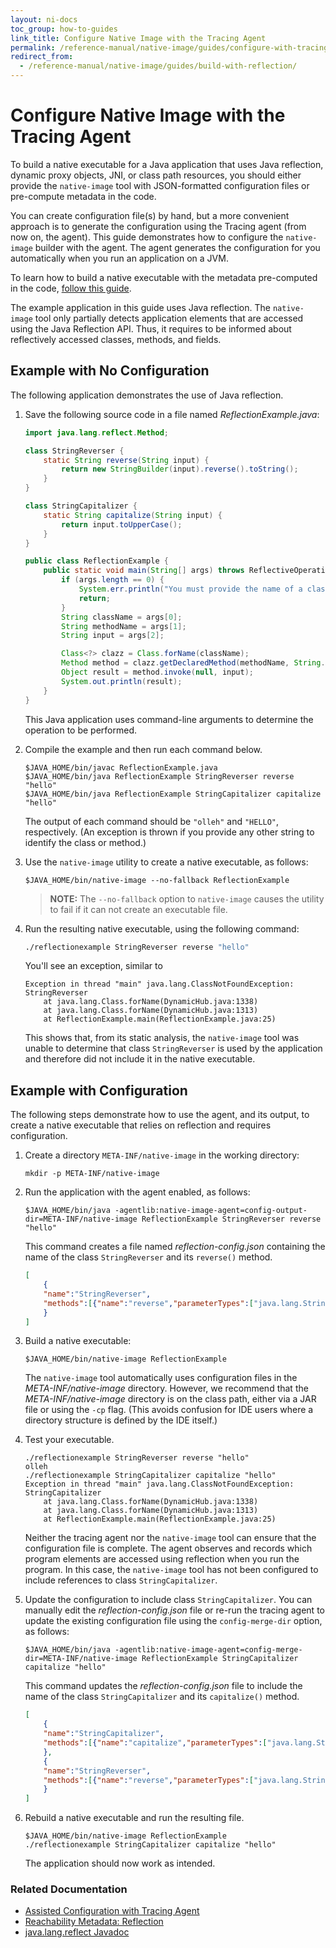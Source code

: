 ```yaml
---
layout: ni-docs
toc_group: how-to-guides
link_title: Configure Native Image with the Tracing Agent
permalink: /reference-manual/native-image/guides/configure-with-tracing-agent/
redirect_from:
  - /reference-manual/native-image/guides/build-with-reflection/
---
```


# Configure Native Image with the Tracing Agent

To build a native executable for a Java application that uses Java reflection, dynamic proxy objects, JNI, or class path resources, you should either provide the `native-image` tool with JSON-formatted configuration files or pre-compute metadata in the code.

You can create configuration file(s) by hand, but a more convenient approach is to generate the configuration using the Tracing agent (from now on, the agent). 
This guide demonstrates how to configure the `native-image` builder with the agent. The agent generates the configuration for you automatically when you run an application on a JVM.

To learn how to build a native executable with the metadata pre-computed in the code, [follow this guide](use-reachability-metadata-repository-gradle.md).

The example application in this guide uses Java reflection. The `native-image` tool only partially detects application elements that are accessed using the Java Reflection API. Thus, it requires to be informed about reflectively accessed classes, methods, and fields.
## Example with No Configuration

The following application demonstrates the use of Java reflection.

1. Save the following source code in a file named _ReflectionExample.java_:
    ```java
    import java.lang.reflect.Method;
    
    class StringReverser {
        static String reverse(String input) {
            return new StringBuilder(input).reverse().toString();
        }
    }
    
    class StringCapitalizer {
        static String capitalize(String input) {
            return input.toUpperCase();
        }
    }
    
    public class ReflectionExample {
        public static void main(String[] args) throws ReflectiveOperationException {
            if (args.length == 0) {
                System.err.println("You must provide the name of a class, the name of its method and input for the method");
                return;
            }
            String className = args[0];
            String methodName = args[1];
            String input = args[2];
    
            Class<?> clazz = Class.forName(className);
            Method method = clazz.getDeclaredMethod(methodName, String.class);
            Object result = method.invoke(null, input);
            System.out.println(result);
        }
    }
    ```
    This Java application uses command-line arguments to determine the operation to be performed.

2. Compile the example and then run each command below.
    ```shell
    $JAVA_HOME/bin/javac ReflectionExample.java
    $JAVA_HOME/bin/java ReflectionExample StringReverser reverse "hello"
    $JAVA_HOME/bin/java ReflectionExample StringCapitalizer capitalize "hello"
    ```
    The output of each command should be `"olleh"` and `"HELLO"`, respectively. (An exception is thrown if you provide any other string to identify the class or method.)

3. Use the `native-image` utility to create a native executable, as follows:
    ```shell
    $JAVA_HOME/bin/native-image --no-fallback ReflectionExample
    ```
    > **NOTE:** The `--no-fallback` option to `native-image` causes the utility to fail if it can not create an executable file.

4. Run the resulting native executable, using the following command:
    ```bash
    ./reflectionexample StringReverser reverse "hello"
    ```
    You'll see an exception, similar to 
    ```shell
    Exception in thread "main" java.lang.ClassNotFoundException: StringReverser
        at java.lang.Class.forName(DynamicHub.java:1338)
        at java.lang.Class.forName(DynamicHub.java:1313)
        at ReflectionExample.main(ReflectionExample.java:25)
    ```
    This shows that, from its static analysis, the `native-image` tool was unable to determine that class `StringReverser`
    is used by the application and therefore did not include it in the native executable. 

## Example with Configuration

The following steps demonstrate how to use the agent, and its output, to create a native executable that relies on reflection and requires configuration.

1. Create a directory `META-INF/native-image` in the working directory:
    ```shell
    mkdir -p META-INF/native-image
    ```

2. Run the application with the agent enabled, as follows:
    ```shell
    $JAVA_HOME/bin/java -agentlib:native-image-agent=config-output-dir=META-INF/native-image ReflectionExample StringReverser reverse "hello"
    ```
    This command creates a file named _reflection-config.json_ containing the name of the class `StringReverser` and its `reverse()` method.
    ```json
    [
        {
        "name":"StringReverser",
        "methods":[{"name":"reverse","parameterTypes":["java.lang.String"] }]
        }
    ]
    ```

3. Build a native executable:
    ```shell
    $JAVA_HOME/bin/native-image ReflectionExample
    ```
    The `native-image` tool automatically uses configuration files in the _META-INF/native-image_ directory.
    However, we recommend that the _META-INF/native-image_ directory is on the class path, either via a JAR file or using the `-cp` flag. (This avoids confusion for IDE users where a directory structure is defined by the IDE itself.)

4. Test your executable.
    ```shell
    ./reflectionexample StringReverser reverse "hello"
    olleh
    ./reflectionexample StringCapitalizer capitalize "hello"
    Exception in thread "main" java.lang.ClassNotFoundException: StringCapitalizer
        at java.lang.Class.forName(DynamicHub.java:1338)
	    at java.lang.Class.forName(DynamicHub.java:1313)
	    at ReflectionExample.main(ReflectionExample.java:25)
    ```
    Neither the tracing agent nor the `native-image` tool can ensure that the configuration file is complete.
    The agent observes and records which program elements are accessed using reflection when you run the program. In this case, the `native-image` tool has not been configured to include references to class `StringCapitalizer`.

5. Update the configuration to include class `StringCapitalizer`.
    You can manually edit the _reflection-config.json_ file or re-run the tracing agent to update the existing configuration file using the `config-merge-dir` option, as follows:
    ```shell
    $JAVA_HOME/bin/java -agentlib:native-image-agent=config-merge-dir=META-INF/native-image ReflectionExample StringCapitalizer capitalize "hello"
    ```
    This command updates the _reflection-config.json_ file to include the name of the class `StringCapitalizer` and its `capitalize()` method.
    ```json
    [
        {
        "name":"StringCapitalizer",
        "methods":[{"name":"capitalize","parameterTypes":["java.lang.String"] }]
        },
        {
        "name":"StringReverser",
        "methods":[{"name":"reverse","parameterTypes":["java.lang.String"] }]
        }
    ]
    ```

6. Rebuild a native executable and run the resulting file.
    ```shell
    $JAVA_HOME/bin/native-image ReflectionExample
    ./reflectionexample StringCapitalizer capitalize "hello"
    ```
   
   The application should now work as intended.

### Related Documentation

* [Assisted Configuration with Tracing Agent](../AutomaticMetadataCollection.md#tracing-agent)
* [Reachability Metadata: Reflection](../ReachabilityMetadata.md#reflection)
* [java.lang.reflect Javadoc](https://docs.oracle.com/en/java/javase/11/docs/api/java.base/java/lang/reflect/package-summary.html)